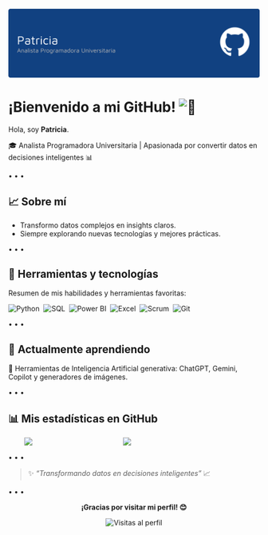 
![Header](images/banner.png)

# ¡Bienvenido a mi GitHub! <picture><source srcset="https://fonts.gstatic.com/s/e/notoemoji/latest/1f44b/512.webp" type="image/webp"><img src="https://fonts.gstatic.com/s/e/notoemoji/latest/1f44b/512.gif" alt="👋" width="32" height="32"></picture>


Hola, soy **Patricia**. 

🎓 Analista Programadora Universitaria | Apasionada por convertir datos en decisiones inteligentes 📊

• • •

## 📈 Sobre mí

- Transformo datos complejos en insights claros.  
- Siempre explorando nuevas tecnologías y mejores prácticas.  

• • •

## 🧰 Herramientas y tecnologías

Resumen de mis habilidades y herramientas favoritas:

![Python](https://img.shields.io/badge/Python-3776AB?logo=python&logoColor=white)&nbsp;
![SQL](https://img.shields.io/badge/SQL-4479A1?logo=mysql&logoColor=white)&nbsp;
![Power BI](https://img.shields.io/badge/Power%20BI-F2C811?logo=power-bi&logoColor=black)&nbsp;
![Excel](https://img.shields.io/badge/Excel-217346?logo=microsoft-excel&logoColor=white)&nbsp;
![Scrum](https://img.shields.io/badge/Scrum-6DB33F?logo=scrumalliance&logoColor=white)&nbsp;
![Git](https://img.shields.io/badge/Git-F05032?logo=git&logoColor=white)  

• • •


## 🧩 Actualmente aprendiendo

🤖 Herramientas de Inteligencia Artificial generativa: ChatGPT, Gemini, Copilot y generadores de imágenes.

• • •


## 📊 Mis estadísticas en GitHub


<p align="center">
  <img src="https://github-readme-stats.vercel.app/api/top-langs/?username=by-pat&layout=compact&theme=tokyonight" width="36.5%" style="display:inline-block; vertical-align:top; margin-right:2%;" />
  <img src="https://github-readme-stats.vercel.app/api?username=by-pat&show_icons=true&theme=tokyonight&count_private=true" width="48%" style="display:inline-block; vertical-align:top;" />
</p>


• • •

> ✨ *“Transformando datos en decisiones inteligentes”* 📈


• • •


<p align="center">
    <strong>¡Gracias por visitar mi perfil! 😊</strong>
</p>

<p align="center">
    <img src="https://komarev.com/ghpvc/?username=patlpxD&style=for-the-badge&color=blue" alt="Visitas al perfil">
</p>
